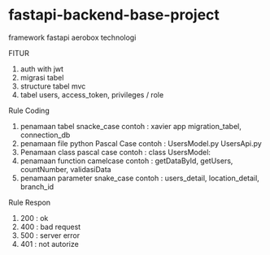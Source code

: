 # fastapi-backend-base-project
framework fastapi aerobox technologi

FITUR
1. auth with jwt
2. migrasi tabel
3. structure tabel mvc
4. tabel users, access_token, privileges / role

Rule Coding 
1. penamaan tabel snacke_case contoh : xavier app migration_tabel, connection_db
2. penamaan file python Pascal Case contoh : UsersModel.py UsersApi.py
3. Penamaan class pascal case contoh : class UsersModel:
4. penamaan function camelcase contoh : getDataById, getUsers, countNumber, validasiData
5. penamaan parameter snake_case contoh : users_detail, location_detail, branch_id

Rule Respon
1. 200 : ok
2. 400 : bad request
3. 500 : server error
4. 401 : not autorize
